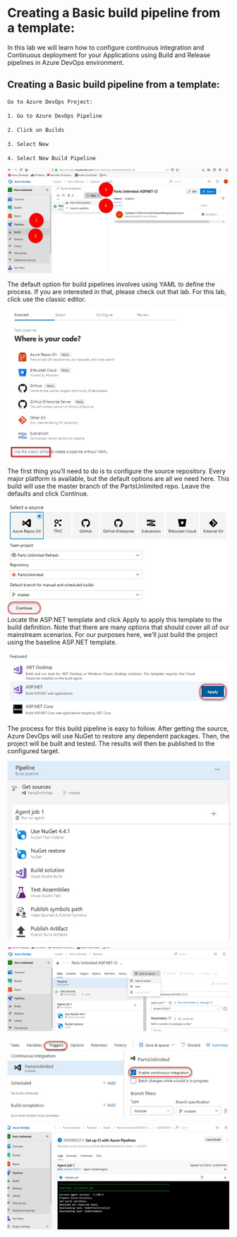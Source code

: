 # Creating a Basic build pipeline from a template:

In this lab we will learn how to configure continuous integration and Continuous deployment for your Applications using Build and Release pipelines in Azure DevOps environment.

## Creating a Basic build pipeline from a template:

	Go to Azure DevOps Project:

	1. Go to Azure DevOps Pipeline

    2. Click on Builds
	
    3. Select New
	
    4. Select New Build Pipeline

![Getting Started](./img01.jpg)

The default option for build pipelines involves using YAML to define the process. If you are interested in
that, please check out that lab. For this lab, click use the classic editor. 

![Getting Started](./img02.jpg)

 The first thing you’ll need to do is to configure the source repository. Every major platform is available, but the default options are all we need here. This build will use the master branch of the PartsUnlimited repo. Leave the defaults and click Continue.

![Getting Started](./img03.jpg)
Locate the ASP.NET template and click Apply to apply this template to the build definition. Note that there are many options that should cover all of our mainstream scenarios. For our purposes here, we’ll just build the project using the baseline ASP.NET template.

![Getting Started](./img04.jpg)

The process for this build pipeline is easy to follow. After getting the source, Azure DevOps will use NuGet to restore any dependent packages. Then, the project will be built and tested. The results will then be published to the configured target.

![Getting Started](./img05.jpg)

![Getting Started](./img06.jpg)

![Getting Started](./img07.jpg)

![Getting Started](./img08.jpg)

